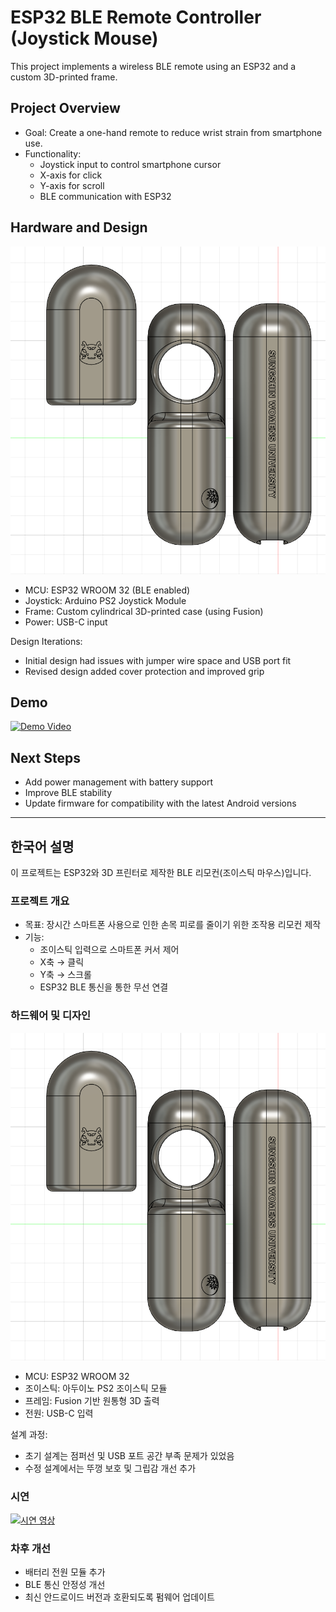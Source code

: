 # ESP32 BLE Remote Controller (Joystick Mouse)

This project implements a wireless BLE remote using an ESP32 and a custom 3D-printed frame.  

## Project Overview
- Goal: Create a one-hand remote to reduce wrist strain from smartphone use.
- Functionality:
  - Joystick input to control smartphone cursor
  - X-axis for click
  - Y-axis for scroll
  - BLE communication with ESP32

## Hardware and Design

![Controller Layout](controller_image.png)
- MCU: ESP32 WROOM 32 (BLE enabled)
- Joystick: Arduino PS2 Joystick Module
- Frame: Custom cylindrical 3D-printed case (using Fusion)
- Power: USB-C input

Design Iterations:
- Initial design had issues with jumper wire space and USB port fit
- Revised design added cover protection and improved grip


## Demo
[![Demo Video](https://img.youtube.com/vi/v4lBZTQJYww/0.jpg)](https://youtu.be/v4lBZTQJYww)

## Next Steps
- Add power management with battery support
- Improve BLE stability
- Update firmware for compatibility with the latest Android versions

---

## 한국어 설명

이 프로젝트는 ESP32와 3D 프린터로 제작한 BLE 리모컨(조이스틱 마우스)입니다.  

### 프로젝트 개요
- 목표: 장시간 스마트폰 사용으로 인한 손목 피로를 줄이기 위한 조작용 리모컨 제작
- 기능:
  - 조이스틱 입력으로 스마트폰 커서 제어
  - X축 → 클릭
  - Y축 → 스크롤
  - ESP32 BLE 통신을 통한 무선 연결

### 하드웨어 및 디자인
![Controller Layout](controller_image.png)
- MCU: ESP32 WROOM 32  
- 조이스틱: 아두이노 PS2 조이스틱 모듈
- 프레임: Fusion 기반 원통형 3D 출력  
- 전원: USB-C 입력  

설계 과정:  
- 초기 설계는 점퍼선 및 USB 포트 공간 부족 문제가 있었음  
- 수정 설계에서는 뚜껑 보호 및 그립감 개선 추가  


### 시연
[![시연 영상](https://img.youtube.com/vi/v4lBZTQJYww/0.jpg)](https://youtu.be/v4lBZTQJYww)


### 차후 개선
- 배터리 전원 모듈 추가  
- BLE 통신 안정성 개선  
- 최신 안드로이드 버전과 호환되도록 펌웨어 업데이트   
